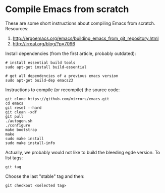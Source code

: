# Compile Emacs from scratch
These are some short instructions about compiling Emacs from scratch. Resources:

1. http://ergoemacs.org/emacs/building_emacs_from_git_repository.html
2. http://irreal.org/blog/?p=7096

Install dependencies (from the first article, probably outdated):

```shell
# install essential build tools
sudo apt-get install build-essential

# get all dependencies of a previous emacs version
sudo apt-get build-dep emacs23
```

Instructions to compile (or recompile) the source code:

```shell
git clone https://github.com/mirrors/emacs.git
cd emacs
git reset --hard
git clean -xdf
git pull
./autogen.sh
./configure
make bootstrap
make
sudo make install
sudo make install-info
```

Actually, we probably would not like to build the bleeding egde version. To list tags:

```shell
git tag
```

Choose the last "stable" tag and then:

```shell
git checkout <selected tag>
```